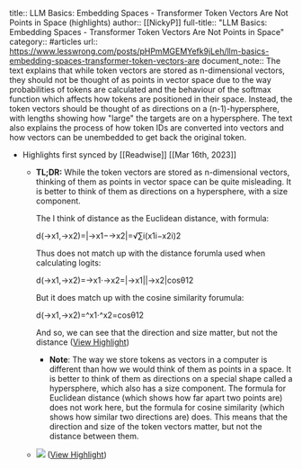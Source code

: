 title:: LLM Basics: Embedding Spaces - Transformer Token Vectors Are Not Points in Space (highlights)
author:: [[NickyP]]
full-title:: "LLM Basics: Embedding Spaces - Transformer Token Vectors Are Not Points in Space"
category:: #articles
url:: https://www.lesswrong.com/posts/pHPmMGEMYefk9jLeh/llm-basics-embedding-spaces-transformer-token-vectors-are
document_note:: The text explains that while token vectors are stored as n-dimensional vectors, they should not be thought of as points in vector space due to the way probabilities of tokens are calculated and the behaviour of the softmax function which affects how tokens are positioned in their space. Instead, the token vectors should be thought of as directions on a (n-1)-hypersphere, with lengths showing how "large" the targets are on a hypersphere. The text also explains the process of how token IDs are converted into vectors and how vectors can be unembedded to get back the original token.

- Highlights first synced by [[Readwise]] [[Mar 16th, 2023]]
	- **TL;DR:** While the token vectors are stored as n-dimensional vectors, thinking of them as points in vector space can be quite misleading. It is better to think of them as directions on a hypersphere, with a size component.
	  
	  The I think of distance as the Euclidean distance, with formula:
	  
	  d(→x1,→x2)=|→x1−→x2|=√∑i(x1i−x2i)2
	  
	  Thus does not match up with the distance forumla used when calculating logits:
	  
	  d(→x1,→x2)=→x1⋅→x2=|→x1||→x2|cosθ12
	  
	  But it does match up with the cosine similarity forumula:
	  
	  d(→x1,→x2)=^x1⋅^x2=cosθ12
	  
	  And so, we can see that the direction and size matter, but not the distance ([View Highlight](https://read.readwise.io/read/01gvjcq252j8wffkcvf9ept47z))
		- **Note**: The way we store tokens as vectors in a computer is different than how we would think of them as points in a space. It is better to think of them as directions on a special shape called a hypersphere, which also has a size component. The formula for Euclidean distance (which shows how far apart two points are) does not work here, but the formula for cosine similarity (which shows how similar two directions are) does. This means that the direction and size of the token vectors matter, but not the distance between them.
	- ![](https://res.cloudinary.com/lesswrong-2-0/image/upload/v1675798520/mirroredImages/pHPmMGEMYefk9jLeh/fwresq3nbxa4r3cgnei2.png) ([View Highlight](https://read.readwise.io/read/01gvjcrzgkgxe17ycvvpb2zrzp))